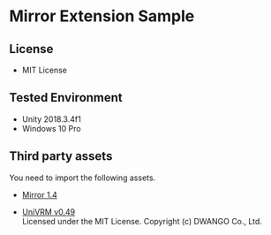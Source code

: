 # Mirror Extension Sample

## License
- MIT License

## Tested Environment
- Unity 2018.3.4f1
- Windows 10 Pro

## Third party assets
You need to import the following assets.

- [Mirror 1.4](https://assetstore.unity.com/packages/tools/network/mirror-129321)

- [UniVRM v0.49](https://github.com/dwango/UniVRM/releases/tag/v0.49)  
Licensed under the MIT License. Copyright (c) DWANGO Co., Ltd.  
